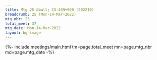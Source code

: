```yaml
---
title: Mtg 25 &bull; CS-499+900 (202210)
breadcrumb: 25 (Mon-14-Mar-2022)
mtg_nbr: 25
total_meet: 37
mtg_date: Mon-14-Mar-2022
layout: bg-image
---
```


{%- include meetings/main.html
    tm=page.total_meet
    mn=page.mtg_nbr
    md=page.mtg_date
-%}
